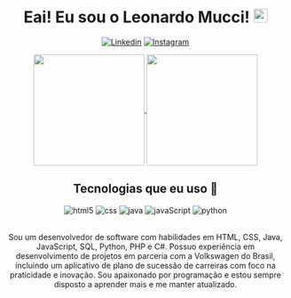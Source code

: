 <div align="center">
<h1>Eai! Eu sou o Leonardo Mucci! <img src="https://raw.githubusercontent.com/Tarikul-Islam-Anik/Animated-Fluent-Emojis/master/Emojis/Smilies/Alien%20Monster.png" alt="Alien Monster" width="25" height="25" /></h1>

[![Linkedin](https://img.shields.io/badge/LinkedIn-0077B5?style=for-the-badge&logo=linkedin&logoColor=white)](https://www.linkedin.com/in/leonardo-capra-mucci-9143a120a/)
[![Instagram](https://img.shields.io/badge/Instagram-E4405F?style=for-the-badge&logo=instagram&logoColor=white)](https://www.instagram.com/mucci.leoo/)

<a href="https://github.com/anuraghazra/github-readme-stats">
  <img height=200 align="center" src="https://github-readme-stats.vercel.app/api?username=LeoMucci&show_icons=true&theme=dracula" />
</a>
<a href="https://github.com/anuraghazra/convoychat">
  <img height=200 align="center" src="https://github-readme-stats.vercel.app/api/top-langs?username=LeoMucci&layout=compact&langs_count=8&card_width=320&theme=dracula" />
</a>


## Tecnologias que eu uso 🚀

<div style="display: inline_block">
    <img aling="center" alt="html5" src="https://img.shields.io/badge/HTML5-E34F26?style=for-the-badge&logo=html5&logoColor=white"/>
    <img aling="center" alt="css" src="https://img.shields.io/badge/CSS3-1572B6?style=for-the-badge&logo=css3&logoColor=white"/>
    <img aling="center" alt="java" src="https://img.shields.io/badge/Java-ED8B00?style=for-the-badge&logo=openjdk&logoColor=white"/>
    <img aling="center" alt="javaScript" src="https://img.shields.io/badge/JavaScript-323330?style=for-the-badge&logo=javascript&logoColor=F7DF1E"/>
    <img aling="center" alt="python" src="https://img.shields.io/badge/Python-14354C?style=for-the-badge&logo=python&logoColor=white"/>
</div></br>

Sou um desenvolvedor de software com habilidades em HTML, CSS, Java, JavaScript, SQL, Python, PHP e C#. Possuo experiência em desenvolvimento de projetos em parceria com a Volkswagen do Brasil, incluindo um aplicativo de plano de sucessão de carreiras com foco na praticidade e inovação. Sou apaixonado por programação e estou sempre disposto a aprender mais e me manter atualizado.
